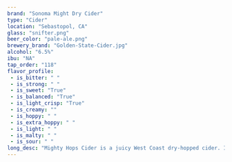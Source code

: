 ```yaml
---
brand: "Sonoma Might Dry Cider"
type: "Cider"
location: "Sebastopol, CA"
glass: "snifter.png"
beer_color: "pale-ale.png"
brewery_brand: "Golden-State-Cider.jpg"
alcohol: "6.5%"
ibu: "NA"
tap_order: "118"
flavor_profile:
 - is_bitter: " "
 - is_strong: " "
 - is_sweet: "True"
 - is_balanced: "True"
 - is_light_crisp: "True"
 - is_creamy: ""
 - is_hoppy: " "
 - is_extra_hoppy: " "
 - is_light: " "
 - is_malty: " "
 - is_sour: " "
long_desc: "Mighty Hops Cider is a juicy West Coast dry-hopped cider. Its hop flower aromas coat the crisp apple flavor into a juicy, structured finish. "
---
```

